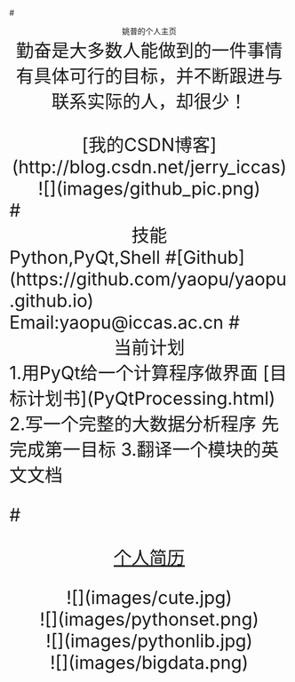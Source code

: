 #<center>姚普的个人主页</center>
<font size =6><center>勤奋是大多数人能做到的一件事情</center>
<font size =6><center>有具体可行的目标，并不断跟进与联系实际的人，却很少！</center></font>
<center>[我的CSDN博客](http://blog.csdn.net/jerry_iccas)</center>  
<center>![](images/github_pic.png)</center>  
#<center>技能</center>  
Python,PyQt,Shell  
#[Github](https://github.com/yaopu/yaopu.github.io)
Email:yaopu@iccas.ac.cn
#<center>当前计划</center>
1.用PyQt给一个计算程序做界面  
[目标计划书](PyQtProcessing.html)
2.写一个完整的大数据分析程序  
先完成第一目标
3.翻译一个模块的英文文档  


#<center>[个人简历](个人简历V4.pdf)</center>


<center>![](images/cute.jpg)</center>  
<center>![](images/pythonset.png)</center>  
<center>![](images/pythonlib.jpg)</center>  
<center>![](images/bigdata.png)</center>

<script type="text/javascript">
 window.onload = function() {
  var show = document.getElementById("show");
  setInterval(function() {
   var time = new Date();
   // 程序计时的月从0开始取值后+1
   var m = time.getMonth() + 1;
   var t = time.getFullYear() + "-" + m + "-"
     + time.getDate() + " " + time.getHours() + ":"
     + time.getMinutes() + ":" + time.getSeconds();
   show.innerHTML = t;
  }, 1000);
 };
</script>